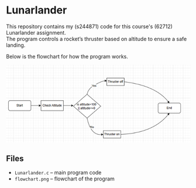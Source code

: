 # Lunarlander

This repository contains my (s244871) code for this course's (62712) Lunarlander assignment.  
The program controls a rocket’s thruster based on altitude to ensure a safe landing.


Below is the flowchart for how the program works.

![Flowchart](Flowchart.png)

## Files
- `Lunarlander.c` – main program code  
- `flowchart.png` – flowchart of the program
